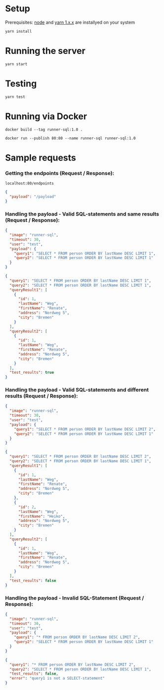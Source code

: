 # Setup

Prerequisites: [node](https://nodejs.org/en/) and [yarn 1.x.x](https://classic.yarnpkg.com/lang/en/) are installyed on your system

```
yarn install
```

# Running the server

```
yarn start
```

# Testing

```
yarn test
```

# Running via Docker

```
docker build --tag runner-sql:1.0 .
```

```
docker run --publish 80:80 --name runner-sql runner-sql:1.0
```

# Sample requests

### Getting the endpoints (Request / Response):

```
localhost:80/endpoints
```

```json
{
  "payload": "/payload"
}
```

### Handling the payload - Valid SQL-statements and same results (Request / Response):

```json
{
  "image": "runner-sql",
  "timeout": 30,
  "user": "test",
  "payload": {
    "query1": "SELECT * FROM person ORDER BY lastName DESC LIMIT 1",
    "query2": "SELECT * FROM person ORDER BY lastName DESC LIMIT 1"
  }
}
```

```json
{
  "query1": "SELECT * FROM person ORDER BY lastName DESC LIMIT 1",
  "query2": "SELECT * FROM person ORDER BY lastName DESC LIMIT 1",
  "queryResult1": [
    {
      "id": 1,
      "lastName": "Weg",
      "firstName": "Renate",
      "address": "Nordweg 5",
      "city": "Bremen"
    }
  ],
  "queryResult2": [
    {
      "id": 1,
      "lastName": "Weg",
      "firstName": "Renate",
      "address": "Nordweg 5",
      "city": "Bremen"
    }
  ],
  "test_results": true
}
```

### Handling the payload - Valid SQL-statements and different results (Request / Response):

```json
{
  "image": "runner-sql",
  "timeout": 30,
  "user": "test",
  "payload": {
    "query1": "SELECT * FROM person ORDER BY lastName DESC LIMIT 2",
    "query2": "SELECT * FROM person ORDER BY lastName DESC LIMIT 1"
  }
}
```

```json
{
  "query1": "SELECT * FROM person ORDER BY lastName DESC LIMIT 2",
  "query2": "SELECT * FROM person ORDER BY lastName DESC LIMIT 1",
  "queryResult1": [
    {
      "id": 1,
      "lastName": "Weg",
      "firstName": "Renate",
      "address": "Nordweg 5",
      "city": "Bremen"
    },
    {
      "id": 2,
      "lastName": "Weg",
      "firstName": "Heiko",
      "address": "Nordweg 5",
      "city": "Bremen"
    }
  ],
  "queryResult2": [
    {
      "id": 1,
      "lastName": "Weg",
      "firstName": "Renate",
      "address": "Nordweg 5",
      "city": "Bremen"
    }
  ],
  "test_results": false
}
```

### Handling the payload - Invalid SQL-Statement (Request / Response):

```json
{
  "image": "runner-sql",
  "timeout": 30,
  "user": "test",
  "payload": {
    "query1": "* FROM person ORDER BY lastName DESC LIMIT 2",
    "query2": "SELECT * FROM person ORDER BY lastName DESC LIMIT 1"
  }
}
```

```json
{
  "query1": "* FROM person ORDER BY lastName DESC LIMIT 2",
  "query2": "SELECT * FROM person ORDER BY lastName DESC LIMIT 1",
  "test_results": false,
  "error": "query1 is not a SELECT-statement"
}
```
